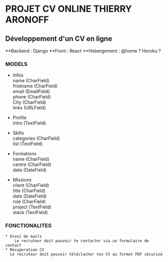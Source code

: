 # PROJET CV ONLINE THIERRY ARONOFF
## Développement d'un CV en ligne  
  
  **Backend : Django
  **Front   : React
  **Hebergement : @home ? Heroku ?

### MODELS

  * Infos  
      name (CharField)  
      fristname (CharField)  
      email (EmailField)  
      phone (CharField)  
      City (CharField)  
      links (URLField)  

  * Profile  
      intro (TextField)  
  
  * Skills  
      categories (CharField)  
      list (TextField)  

  * Formations  
      name (CharField)  
      centre (CharField)  
      date (DateField)  

  * Missions  
      client (CharField)  
      title (CharField)  
      date (DateField)  
      role (CharField)  
      project (TextField)  
      stack (TextField)  
      

### FONCTIONALITES  

    * Envoi de mails  
        Le recruteur doit pouvoir te contacter via un formulaire de contact   
    * Récuperation CV  
      Le recruteur doit pouvoir téléclacher ton CV au format PDF sécurisé  
